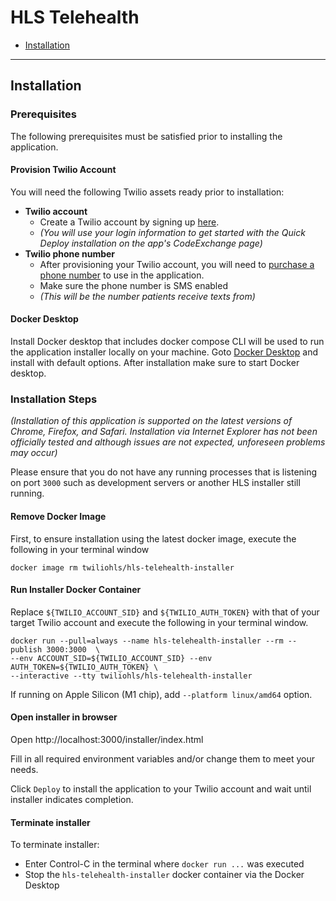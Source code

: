 # HLS Telehealth

- [Installation](#installation)


---

## Installation


### Prerequisites

The following prerequisites must be satisfied prior to installing the application.

#### Provision Twilio Account

You will need the following Twilio assets ready prior to installation:
- **Twilio account**
  - Create a Twilio account by signing up [here](https://www.twilio.com/try-twilio).
  - *(You will use your login information to get started with the Quick Deploy installation on the app's CodeExchange page)*
- **Twilio phone number**
  - After provisioning your Twilio account, you will need to [purchase a phone number](https://www.twilio.com/console/phone-numbers/incoming) to use in the application.
  - Make sure the phone number is SMS enabled
  - *(This will be the number patients receive texts from)*

#### Docker Desktop

Install Docker desktop that includes docker compose CLI will be used to run the application installer locally on your machine.
Goto [Docker Desktop](https://www.docker.com/products/docker-desktop) and install with default options.
After installation make sure to start Docker desktop.


### Installation Steps

<em>(Installation of this application is supported on the latest versions of Chrome, Firefox, and Safari.
Installation via Internet Explorer has not been officially tested
and although issues are not expected, unforeseen problems may occur)</em>

Please ensure that you do not have any running processes
that is listening on port `3000`
such as development servers or another HLS installer still running.

#### Remove Docker Image

First, to ensure installation using the latest docker image, execute the following in your terminal window

```shell
docker image rm twiliohls/hls-telehealth-installer
```

#### Run Installer Docker Container

Replace `${TWILIO_ACCOUNT_SID}` and `${TWILIO_AUTH_TOKEN}` with that of your target Twilio account
and execute the following in your terminal window.

```shell
docker run --pull=always --name hls-telehealth-installer --rm --publish 3000:3000  \
--env ACCOUNT_SID=${TWILIO_ACCOUNT_SID} --env AUTH_TOKEN=${TWILIO_AUTH_TOKEN} \
--interactive --tty twiliohls/hls-telehealth-installer
```

If running on Apple Silicon (M1 chip), add `--platform linux/amd64` option.


#### Open installer in browser

Open http://localhost:3000/installer/index.html

Fill in all required environment variables and/or change them to meet your needs.

Click `Deploy` to install the application to your Twilio account
and wait until installer indicates completion.


#### Terminate installer

To terminate installer:
- Enter Control-C in the terminal where `docker run ...` was executed
- Stop the `hls-telehealth-installer` docker container via the Docker Desktop
